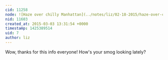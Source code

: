 ```yaml
---
cid: 11258
node: ![Haze over chilly Manhattan](../notes/liz/02-18-2015/haze-over-chilly-manhattan)
nid: 11603
created_at: 2015-03-03 13:31:54 +0000
timestamp: 1425389514
uid: 7
author: liz
---
```


Wow, thanks for this info everyone! How's your smog looking lately?